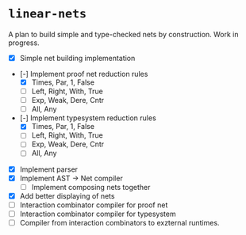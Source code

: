 # `linear-nets`

A plan to build simple and type-checked nets by construction. Work in progress.

- [X] Simple net building implementation
- [-] Implement proof net reduction rules
  - [X] Times, Par, 1, False
  - [ ] Left, Right, With, True
  - [ ] Exp, Weak, Dere, Cntr
  - [ ] All, Any
- [-] Implement typesystem reduction rules
  - [X] Times, Par, 1, False
  - [ ] Left, Right, With, True
  - [ ] Exp, Weak, Dere, Cntr
  - [ ] All, Any
- [X] Implement parser
- [X] Implement AST -> Net compiler
  - [ ] Implement composing nets together
- [X] Add better displaying of nets
- [ ] Interaction combinator compiler for proof net
- [ ] Interaction combinator compiler for typesystem
- [ ] Compiler from interaction combinators to exzternal runtimes.
